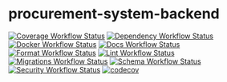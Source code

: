 # procurement-system-backend

[![Coverage Workflow Status](https://github.com/sahil-gidwani/procurement-system-backend/workflows/coverage/badge.svg)](https://github.com/sahil-gidwani/procurement-system-backend/actions)
[![Dependency Workflow Status](https://github.com/sahil-gidwani/procurement-system-backend/workflows/dependency/badge.svg)](https://github.com/sahil-gidwani/procurement-system-backend/actions)
[![Docker Workflow Status](https://github.com/sahil-gidwani/procurement-system-backend/workflows/docker/badge.svg)](https://github.com/sahil-gidwani/procurement-system-backend/actions)
[![Docs Workflow Status](https://github.com/sahil-gidwani/procurement-system-backend/workflows/docs/badge.svg)](https://github.com/sahil-gidwani/procurement-system-backend/actions)
[![Format Workflow Status](https://github.com/sahil-gidwani/procurement-system-backend/workflows/format/badge.svg)](https://github.com/sahil-gidwani/procurement-system-backend/actions)
[![Lint Workflow Status](https://github.com/sahil-gidwani/procurement-system-backend/workflows/lint/badge.svg)](https://github.com/sahil-gidwani/procurement-system-backend/actions)
[![Migrations Workflow Status](https://github.com/sahil-gidwani/procurement-system-backend/workflows/migrations/badge.svg)](https://github.com/sahil-gidwani/procurement-system-backend/actions)
[![Schema Workflow Status](https://github.com/sahil-gidwani/procurement-system-backend/workflows/schema/badge.svg)](https://github.com/sahil-gidwani/procurement-system-backend/actions)
[![Security Workflow Status](https://github.com/sahil-gidwani/procurement-system-backend/workflows/security/badge.svg)](https://github.com/sahil-gidwani/procurement-system-backend/actions)
[![codecov](https://codecov.io/gh/sahil-gidwani/procurement-system-backend/graph/badge.svg)](https://codecov.io/gh/sahil-gidwani/procurement-system-backend)
